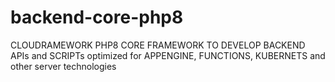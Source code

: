 # backend-core-php8
CLOUDRAMEWORK PHP8 CORE FRAMEWORK TO DEVELOP BACKEND APIs and SCRIPTs optimized for APPENGINE, FUNCTIONS, KUBERNETS and other server technologies

